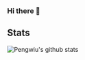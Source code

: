 ### Hi there 👋

## Stats
![Pengwiu's github stats](https://cr-ss-service.azurewebsites.net/api/ScreenShot?widget=summary&username=pengwius)

<!--
**Pengwius/pengwius** is a ✨ _special_ ✨ repository because its `README.md` (this file) appears on your GitHub profile.

Here are some ideas to get you started:

- 🔭 I’m currently working on ...
- 🌱 I’m currently learning ...
- 👯 I’m looking to collaborate on ...
- 🤔 I’m looking for help with ...
- 💬 Ask me about ...
- 📫 How to reach me: ...
- 😄 Pronouns: ...
- ⚡ Fun fact: ...
-->
